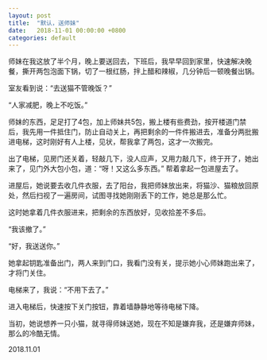 ```yaml
---
layout: post
title:  "默认，送师妹"
date:   2018-11-01 00:00:00 +0800
categories: default
---
```


师妹在我这放了半个月，晚上要送回去，下班后，我早早回到家里，快速解决晚餐，撕开两包泡面下锅，切了一根红肠，拌上醋和辣椒，几分钟后一顿晚餐出锅。

室友看到说：“去送猫不管晚饭？”

“人家减肥，晚上不吃饭。”

师妹的东西，足足打了4包，加上师妹共5包，搬上楼有些费劲，按开楼道门禁后，我先用一件抵住门，防止自动关上，再把剩余的一件件搬进去，准备分两批搬进电梯，这时刚好有人上楼，见状，帮我拿了两包，这才一次搬完。

出了电梯，见房门还关着，轻敲几下，没人应声，又用力敲几下，终于开了，她出来了，见门外大包小包，道：“呀！又这么多东西。”  帮着拿起一包进屋去了。

进屋后，她说要去收几件衣服，去了阳台，我把师妹放出来，将猫沙、猫粮放回原处，然后扫视了一遍房间，试图寻找她刚刚丢下的工作，她总是那么忙。

这时她拿着几件衣服进来，把剩余的东西放好，见收拾差不多后。


“我该撤了。”

“好，我送送你。”


她拿起钥匙准备出门，两人来到门口，我看门没有关，提示她小心师妹跑出来了，才将门关住。


电梯来了，我说：“不用下去了。”

进入电梯后，快速按下关门按钮，靠着墙静静地等待电梯下降。


当初，她说想养一只小猫，就寻得师妹送她，现在不知是嫌弃我，还是嫌弃师妹，那么的冷酷无情。


2018.11.01


